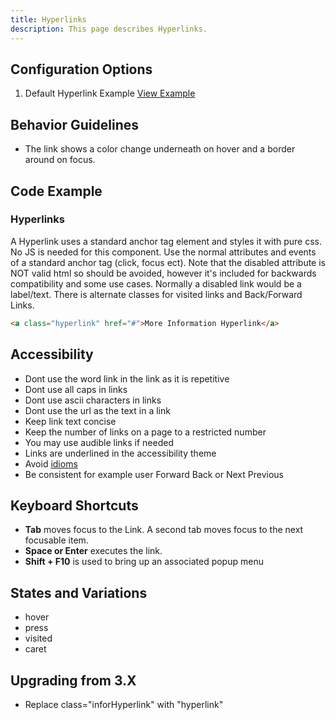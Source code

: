 ```yaml
---
title: Hyperlinks  
description: This page describes Hyperlinks.
---
```


## Configuration Options

1. Default Hyperlink Example [View Example]( ../components/hyperlinks/example-index)

## Behavior Guidelines

-   The link shows a color change underneath on hover and a border around on focus.

## Code Example

### Hyperlinks

A Hyperlink uses a standard anchor tag element and styles it with pure css. No JS is needed for this component. Use the normal attributes and events of a standard anchor tag (click, focus ect). Note that the disabled attribute is NOT valid html so should be avoided, however it's included for backwards compatibility and some use cases. Normally a disabled link would be a label/text. There is alternate classes for visited links and Back/Forward Links.

```html
<a class="hyperlink" href="#">More Information Hyperlink</a>
```

## Accessibility

-   Dont use the word link in the link as it is repetitive
-   Dont use all caps in links
-   Dont use ascii characters in links
-   Dont use the url as the text in a link
-   Keep link text concise
-   Keep the number of links on a page to a restricted number
-   You may use audible links if needed
-   Links are underlined in the accessibility theme
-   Avoid [idioms](https://en.wikipedia.org/wiki/Idiom)
-   Be consistent for example user Forward Back or Next Previous

## Keyboard Shortcuts

-   **Tab** moves focus to the Link. A second tab moves focus to the next focusable item.
-   **Space or Enter** executes the link.
-   **Shift + F10** is used to bring up an associated popup menu

## States and Variations

-   hover
-   press
-   visited
-   caret

## Upgrading from 3.X

-   Replace class="inforHyperlink" with "hyperlink"
